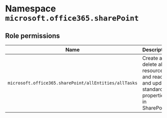 # Namespace `microsoft.office365.sharePoint`
## Role permissions
|Name|Description|Privileged|
|-|-|-|
|`microsoft.office365.sharePoint/allEntities/allTasks`|Create and delete all resources, and read and update standard properties in SharePoint|False|
